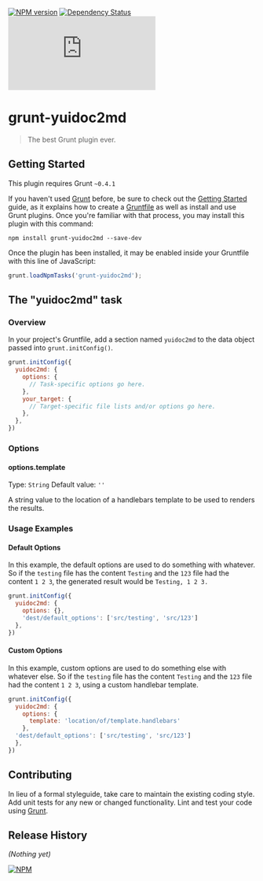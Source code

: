 [![NPM version](https://badge.fury.io/js/grunt-yuidoc2md.png)](http://badge.fury.io/js/grunt-yuidoc2md)
[![Dependency Status](https://david-dm.org/75lb/grunt-yuidoc2md.png)](https://david-dm.org/75lb/grunt-yuidoc2md)
![Analytics](https://ga-beacon.appspot.com/UA-27725889-20/grunt-yuidoc2md/README.md?pixel)
# grunt-yuidoc2md

> The best Grunt plugin ever.

## Getting Started
This plugin requires Grunt `~0.4.1`

If you haven't used [Grunt](http://gruntjs.com/) before, be sure to check out the [Getting Started](http://gruntjs.com/getting-started) guide, as it explains how to create a [Gruntfile](http://gruntjs.com/sample-gruntfile) as well as install and use Grunt plugins. Once you're familiar with that process, you may install this plugin with this command:

```shell
npm install grunt-yuidoc2md --save-dev
```

Once the plugin has been installed, it may be enabled inside your Gruntfile with this line of JavaScript:

```js
grunt.loadNpmTasks('grunt-yuidoc2md');
```

## The "yuidoc2md" task

### Overview
In your project's Gruntfile, add a section named `yuidoc2md` to the data object passed into `grunt.initConfig()`.

```js
grunt.initConfig({
  yuidoc2md: {
    options: {
      // Task-specific options go here.
    },
    your_target: {
      // Target-specific file lists and/or options go here.
    },
  },
})
```

### Options

#### options.template
Type: `String`
Default value: `''`

A string value to the location of a handlebars template to be used to renders the results.

### Usage Examples

#### Default Options
In this example, the default options are used to do something with whatever. So if the `testing` file has the content `Testing` and the `123` file had the content `1 2 3`, the generated result would be `Testing, 1 2 3.`

```js
grunt.initConfig({
  yuidoc2md: {
    options: {},
    'dest/default_options': ['src/testing', 'src/123']
  },
})
```

#### Custom Options
In this example, custom options are used to do something else with whatever else. So if the `testing` file has the content `Testing` and the `123` file had the content `1 2 3`, using a custom handlebar template.

```js
grunt.initConfig({
  yuidoc2md: {
    options: {
      template: 'location/of/template.handlebars'
    },
  'dest/default_options': ['src/testing', 'src/123']
  },
})
```

## Contributing
In lieu of a formal styleguide, take care to maintain the existing coding style. Add unit tests for any new or changed functionality. Lint and test your code using [Grunt](http://gruntjs.com/).

## Release History
_(Nothing yet)_

[![NPM](https://nodei.co/npm-dl/grunt-yuidoc2md.png?months=3)](https://nodei.co/npm/grunt-yuidoc2md/)
